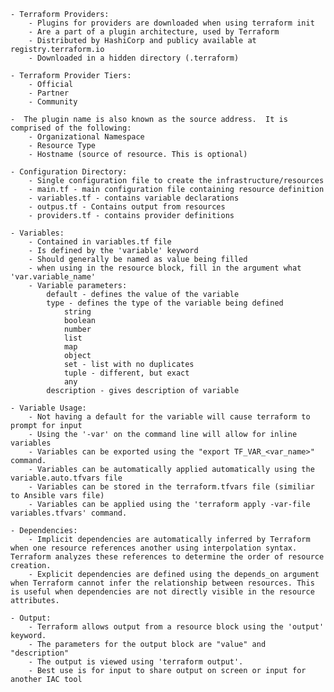     - Terraform Providers:
        - Plugins for providers are downloaded when using terraform init
        - Are a part of a plugin architecture, used by Terraform
        - Distributed by HashiCorp and publicy available at registry.terraform.io
        - Downloaded in a hidden directory (.terraform)

    - Terraform Provider Tiers:
        - Official
        - Partner
        - Community
    
    -  The plugin name is also known as the source address.  It is comprised of the following:
        - Organizational Namespace
        - Resource Type
        - Hostname (source of resource. This is optional)

    - Configuration Directory:
        - Single configuration file to create the infrastructure/resources
        - main.tf - main configuration file containing resource definition
        - variables.tf - contains variable declarations
        - outpus.tf - Contains output from resources
        - providers.tf - contains provider definitions

    - Variables:
        - Contained in variables.tf file
        - Is defined by the 'variable' keyword
        - Should generally be named as value being filled
        - when using in the resource block, fill in the argument what 'var.variable_name'
        - Variable parameters:
            default - defines the value of the variable
            type - defines the type of the variable being defined
                string
                boolean
                number
                list
                map
                object
                set - list with no duplicates
                tuple - different, but exact
                any
            description - gives description of variable

    - Variable Usage:
        - Not having a default for the variable will cause terraform to prompt for input
        - Using the '-var' on the command line will allow for inline variables
        - Variables can be exported using the "export TF_VAR_<var_name>" command.
        - Variables can be automatically applied automatically using the variable.auto.tfvars file
        - Variables can be stored in the terraform.tfvars file (similiar to Ansible vars file) 
        - Variables can be applied using the 'terraform apply -var-file variables.tfvars' command.

    - Dependencies:
        - Implicit dependencies are automatically inferred by Terraform when one resource references another using interpolation syntax. Terraform analyzes these references to determine the order of resource creation.
        - Explicit dependencies are defined using the depends_on argument when Terraform cannot infer the relationship between resources. This is useful when dependencies are not directly visible in the resource attributes.

    - Output:
        - Terraform allows output from a resource block using the 'output' keyword.
        - The parameters for the output block are "value" and "description"
        - The output is viewed using 'terraform output'.
        - Best use is for input to share output on screen or input for another IAC tool







    


